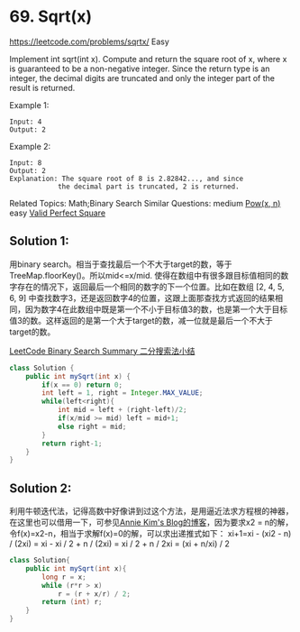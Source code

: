 # 69. Sqrt(x)
<https://leetcode.com/problems/sqrtx/>
Easy

Implement int sqrt(int x).
Compute and return the square root of x, where x is guaranteed to be a non-negative integer.
Since the return type is an integer, the decimal digits are truncated and only the integer part of the result is returned.

Example 1:

    Input: 4
    Output: 2
Example 2:

    Input: 8
    Output: 2
    Explanation: The square root of 8 is 2.82842..., and since 
                the decimal part is truncated, 2 is returned.

Related Topics: Math;Binary Search
Similar Questions: 
    medium [Pow(x, n)](https://leetcode.com/problems/powx-n/)
    easy [Valid Perfect Square](https://leetcode.com/problems/valid-perfect-square/)

## Solution 1:
用binary search。相当于查找最后一个不大于target的数，等于TreeMap.floorKey()。所以mid<=x/mid. 使得在数组中有很多跟目标值相同的数字存在的情况下，返回最后一个相同的数字的下一个位置。比如在数组 [2, 4, 5, 6, 9] 中查找数字3，还是返回数字4的位置，这跟上面那查找方式返回的结果相同，因为数字4在此数组中既是第一个不小于目标值3的数，也是第一个大于目标值3的数。这样返回的是第一个大于target的数，减一位就是最后一个不大于target的数。  

[LeetCode Binary Search Summary 二分搜索法小结](https://www.cnblogs.com/grandyang/p/6854825.html)
```java
class Solution {
    public int mySqrt(int x) {
        if(x == 0) return 0;
        int left = 1, right = Integer.MAX_VALUE;
        while(left<right){
            int mid = left + (right-left)/2;
            if(x/mid >= mid) left = mid+1;
            else right = mid;
        }
        return right-1;
    }
}
```

## Solution 2:
利用牛顿迭代法，记得高数中好像讲到过这个方法，是用逼近法求方程根的神器，在这里也可以借用一下，可参见[Annie Kim's Blog的博客](https://www.cnblogs.com/AnnieKim/archive/2013/04/18/3028607.html)，因为要求x2 = n的解，令f(x)=x2-n，相当于求解f(x)=0的解，可以求出递推式如下：
  xi+1=xi - (xi2 - n) / (2xi) = xi - xi / 2 + n / (2xi) = xi / 2 + n / 2xi = (xi + n/xi) / 2

```java
class Solution{
    public int mySqrt(int x){
        long r = x;
        while (r*r > x)
            r = (r + x/r) / 2;
        return (int) r;
    }
}
```